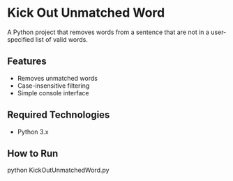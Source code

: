 # Kick Out Unmatched Word

A Python project that removes words from a sentence that are not in a user-specified list of valid words.

## Features
- Removes unmatched words
- Case-insensitive filtering
- Simple console interface

## Required Technologies
- Python 3.x

## How to Run
python KickOutUnmatchedWord.py
